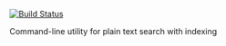 [![Build Status](https://travis-ci.org/yurriy/text-search.svg?branch=master)](https://travis-ci.org/yurriy/text-search)

Command-line utility for plain text search with indexing
